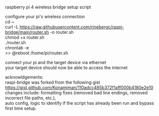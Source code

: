 raspberry pi 4 wireless bridge setup script  
  
configure your pi's wireless connection  
cd ~  
curl -L https://raw.githubusercontent.com/rinebergc/raspi-bridge/main/router.sh -o router.sh  
chmod +x router.sh  
./router.sh  
chrontab -e  
\>> @reboot /home/pi/router.sh
    
connect your pi and the target device via ethernet  
your target device should now be able to access the internet
  
acknowldgements:  
raspi-bridge was forked from the following gist  
https://gist.github.com/Konamiman/110adcc485b372f1aff000b4180e2e10  
changes include: formatting fixes (removed bad line endings, removed incorrect file paths, etc.),  
auto config, logic to identify if the script has already been run and bypass first time setup.  
